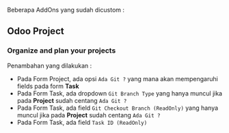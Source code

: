 Beberapa AddOns yang sudah dicustom : 
## Odoo Project
### Organize and plan your projects
Penambahan yang dilakukan : 
- Pada Form Project, ada opsi `Ada Git ?` yang mana akan mempengaruhi fields pada form **Task**
- Pada Form Task, ada dropdown `Git Branch Type` yang hanya muncul jika pada **Project** sudah centang `Ada Git ?`
- Pada Form Task, ada field `Git Checkout Branch (ReadOnly)` yang hanya muncul jika pada **Project** sudah centang `Ada Git ?`
- Pada Form Task, ada field `Task ID (ReadOnly)`
